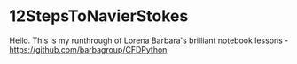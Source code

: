 # 12StepsToNavierStokes
Hello. This is my runthrough of Lorena Barbara's brilliant notebook lessons - https://github.com/barbagroup/CFDPython
